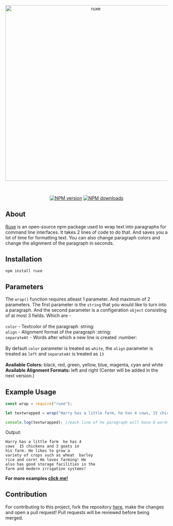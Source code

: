 <div align="center">
  <br />
  <p>
    <a target="blank" href="https://www.npmjs.com/package/ruxe"><img style="margin-top:-4%" src="https://user-images.githubusercontent.com/74130881/125087949-96172380-e0ea-11eb-82a4-eb9d99ada2c1.png" width="546" alt="ruxe" /></a>
  </p>
  <br />
  <p>
    <a target="blank" href="https://www.npmjs.com/package/ruxe"><img src="https://img.shields.io/npm/v/ruxe.svg?maxAge=3600" alt="NPM version" /></a>
    <a target="blank" href="https://www.npmjs.com/package/discord.js"><img src="https://img.shields.io/npm/dt/ruxe.svg?maxAge=3600" alt="NPM downloads" /></a>
  </p>
</div>

## About

[Ruxe](https://www.npmjs.com/package/ruxe) is an open-source npm package used to wrap text into paragraphs for command line interfaces. It takes 2 lines of code to do that. And saves you a lot of time for formatting text. You can also change paragraph colors and change the alignment of the paragraph in seconds.

## Installation

```sh-session
npm install ruxe
```

## Parameters

The `wrap()` function requires atleast 1 parameter. And maximum of 2 parameters. The first parameter is the `string` that you would like to turn into a paragraph. And the second parameter is a configeration `object` consisting of at most 3 fields. Which are - <br/><br/>
`color` - Textcolor of the paragraph :string:<br/>
`align` - Alignment format of the paragraph :string:<br/>
`separateAt` - Words after which a new line is created :number:<br/>
<br/>
By default `color` parameter is treated as `white`, the `align` parameter is treated as `left` and `separateAt` is treated as `13`
<br/><br/>
**Available Colors:** black, red, green, yellow, blue, magenta, cyan and white
<br/>
**Available Alignment Formats:** left and right (Center will be added in the next version.)
<br/>
## Example Usage

```js
const wrap = require("ruxe");

let textwrapped = wrap("Harry has a little farm, he has 4 cows, 15 chickens and 3 goats in his farm. He likes to grow a variety of crops such as wheat, barley, rice and corn! He loves farming! He also has good storage facilities in the farm and modern irrigation systems!", { color:"cyan", separateAt:8, align:"left" }); 

console.log(textwrapped); //each line of he paragraph will have 8 words, text color will be cyan in color and alignment of the paragraph will be left.
```
Output:
```sh-session
Harry has a little farm  he has 4
cows  15 chickens and 3 goats in
his farm. He likes to grow a
variety of crops such as wheat  barley
rice and corn! He loves farming! He
also has good storage facilities in the
farm and modern irrigation systems!
```

**For more examples [click me!](https://github.com/jaipack17/ruxe/tree/main/examples)**

## Contribution

For contributing to this project, fork the repository [here](https://github.com/jaipack17/ruxe), make the changes and open a pull request! Pull requests will be reviewed before being merged.
